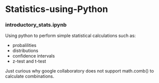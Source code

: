 # Statistics-using-Python
### introductory_stats.ipynb
Using python to perform simple statistical calculations such as:
- probalilities
- distributions
- confidence intervals
- z-test and t-test                 
                
Just curious why google collaboratory does not support math.comb() to calculate combinations.

